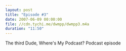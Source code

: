```yaml
---
layout: post
title: "Episode #3"
date: 2007-06-09 00:00:00
file: //cdn.tychi.me/dwmpp/dwmpp3.m4a
duration: "11:50"
---
```


The third Dude, Where's My Podcast? Podcast episode
